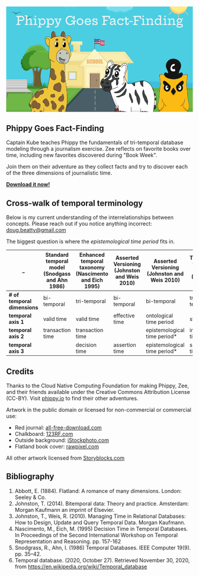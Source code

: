 [![Phippy Goes Fact-Finding Cover](https://github.com/dbeatty10/Phippy-Goes-Fact-Finding/raw/main/Phippy%20Goes%20Fact-Finding%20-%20Cover.png)](https://github.com/dbeatty10/Phippy-Goes-Fact-Finding/blob/main/Phippy%20Goes%20Fact-Finding.pdf)

## Phippy Goes Fact-Finding

Captain Kube teaches Phippy the fundamentals of tri-temporal database modeling through a journalism exercise. Zee reflects on favorite books over time, including new favorites discovered during "Book Week".

Join them on their adventure as they collect facts and try to discover each of the three dimensions of journalistic time.

[**Download it now!**](https://github.com/dbeatty10/Phippy-Goes-Fact-Finding/blob/main/Phippy%20Goes%20Fact-Finding.pdf)

## Cross-walk of temporal terminology

Below is my current understanding of the interrelationships between concepts. Please reach out if you notice anything incorrect: doug.beatty@gmail.com

The biggest question is where the *epistemological time period* fits in.

| _                         | Standard temporal model (Snodgass and Ahn 1986) | Enhanced temporal taxonomy (Nascimento and Eich 1995) | Asserted Versioning (Johnston and Weis 2010) | Asserted Versioning (Johnston and Weis 2010) | Tritemporal theory of time (Johnston 2014) |
| ------------------------- | ---------------------------------- | ----------------------------------------------------- | ----------------------------------- | -------------------------------------------- | ------------------------------------------ |
| **\# of temporal dimensions** | bi-temporal                        | tri-temporal                                          | bi-temporal                         | bi-temporal                                  | tri-temporal                               |
| **temporal axis 1**           | valid time                         | valid time                                            | effective time                      | ontological time period                      | state time                                 |
| **temporal axis 2**           | transaction time                   | transaction time                                      |                                     | epistemological time period\*                | inscription time                           |
| **temporal axis 3**           |                                    | decision time                                         | assertion time                      | epistemological time period\*                | speech act time                            |

## Credits

Thanks to the Cloud Native Computing Foundation for making Phippy, Zee, and their friends available under the Creative Commons Attribution License (CC-BY). Visit [phippy.io](https://phippy.io) to find their other adventures.

Artwork in the public domain or licensed for non-commercial or commercial use:
- Red journal: [all-free-download.com](https://all-free-download.com/)
- Chalkboard: [123RF.com](https://www.123rf.com/)
- Outside background: [iStockphoto.com](https://www.istockphoto.com/)
- Flatland book cover: [rawpixel.com](https://www.rawpixel.com/)

All other artwork licensed from [Storyblocks.com](https://www.storyblocks.com/)

## Bibliography

1. Abbott, E. (1884). Flatland: A romance of many dimensions. London: Seeley & Co.
1. Johnston, T. (2014). Bitemporal data: Theory and practice. Amsterdam: Morgan Kaufmann an imprint of Elsevier.
1. Johnston, T., Weis, R. (2010). Managing Time in Relational Databases: How to Design, Update and Query Temporal Data. Morgan Kaufmann.
1. Nascimento, M., Eich, M. (1995) Decision Time in Temporal Databases. In Proceedings of the Second International Workshop on Temporal Representation and Reasoning. pp. 157-162
1. Snodgrass, R., Ahn, I. (1986) Temporal Databases. IEEE Computer 19(9). pp. 35–42.
1. Temporal database. (2020, October 27). Retrieved November 30, 2020, from https://en.wikipedia.org/wiki/Temporal_database
